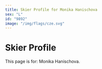 ```yaml
---
title: Skier Profile for Monika Hanischova
sex: "L"
id: "9892"
image: "/img/flags/cze.svg" 
---
```


# Skier Profile

This page is for: Monika Hanischova.
    